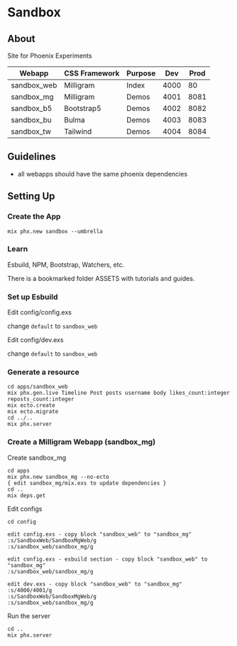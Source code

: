 # Sandbox

## About

Site for Phoenix Experiments

| Webapp      | CSS Framework | Purpose | Dev  | Prod |
|-------------|---------------|---------|------|------|
| sandbox_web | Milligram     | Index   | 4000 | 80   |
| sandbox_mg  | Milligram     | Demos   | 4001 | 8081 |
| sandbox_b5  | Bootstrap5    | Demos   | 4002 | 8082 |
| sandbox_bu  | Bulma         | Demos   | 4003 | 8083 |
| sandbox_tw  | Tailwind      | Demos   | 4004 | 8084 |

## Guidelines

- all webapps should have the same phoenix dependencies

## Setting Up

### Create the App

    mix phx.new sandbox --umbrella

### Learn

Esbuild, NPM, Bootstrap, Watchers, etc.

There is a bookmarked folder ASSETS with tutorials and guides.

### Set up Esbuild

Edit config/config.exs

   change `default` to `sandbox_web`

Edit config/dev.exs

   change `default` to `sandbox_web`

### Generate a resource

    cd apps/sandbox_web
    mix phx.gen.live Timeline Post posts username body likes_count:integer reposts_count:integer
    mix ecto.create
    mix ecto.migrate
    cd ../.. 
    mix phx.server 

### Create a Milligram Webapp (sandbox_mg)

Create sandbox_mg 

    cd apps
    mix phx.new sandbox_mg --no-ecto
    { edit sandbox_mg/mix.exs to update dependencies }
    cd ..
    mix deps.get
    
Edit configs

    cd config

    edit config.exs - copy block "sandbox_web" to "sandbox_mg"
    :s/SandboxWeb/SandboxMgWeb/g
    :s/sandbox_web/sandbox_mg/g

    edit config.exs - esbuild section - copy block "sandbox_web" to "sandbox_mg"
    :s/sandbox_web/sandbox_mg/g

    edit dev.exs - copy block "sandbox_web" to "sandbox_mg"
    :s/4000/4001/g
    :s/SandboxWeb/SandboxMgWeb/g
    :s/sandbox_web/sandbox_mg/g

Run the server

    cd ..
    mix phx.server

### 
